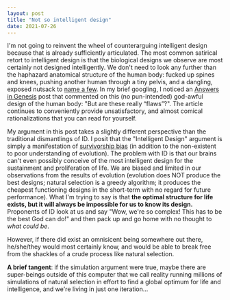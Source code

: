 ```yaml
---
layout: post
title: "Not so intelligent design"
date: 2021-07-26
---
```


I'm not going to reinvent the wheel of counterarguing intelligent design because that is already sufficiently articulated. The most common satirical 
retort to intelligent design is that the biological designs we observe are most certainly not designed intelligently. We don't need to look any further
than the haphazard anatomical structure of the human body: fucked up spines and knees, pushing another human through a tiny pelvis, and a dangling, 
exposed nutsack to [name a few](https://getpocket.com/explore/item/top-10-design-flaws-in-the-human-body). In my brief googling, I noticed
an [Answers in Genesis](https://answersingenesis.org/human-body/is-human-body-bad-design/) post that commented on this
(no pun-intended) god-awful design of the human body: "But are these really “flaws”?". The article continues to conveniently provide unsatisfactory, and 
almost comical rationalizations that you can read for yourself. 

My argument in this post takes a slightly different perspective than the traditional dismantlings of ID. I posit that the "Intelligent Design" argument is simply a manifestation of [survivorship bias](https://en.wikipedia.org/wiki/Survivorship_bias) (in addition to the 
non-existent to poor understanding of evolution). The problem with ID is that our brains can't even possibly conceive of the most intelligent design for 
the sustainment and proliferation of life. We are biased and limited in our observations from the results of evolution (evolution does NOT produce the best designs; natural selection
is a greedy algorithm; it produces the cheapest functioning designs in the short-term with no regard for future performance). What I'm trying to say is that 
**the optimal structure for life exists, but it will always be impossible for us to know its design.** Proponents of ID look at us and say "Wow, we're so complex! This has to be the best God can do!" and then pack
up and go home with no thought to *what could be*. 

However, if there did exist an omnisicent being somewhere out there, he/she/they would most certainly
know, and would be able to break free from the shackles of a crude process like natural selection. 

**A brief tangent**: if the simulation argument were true, maybe there are super-beings outside of this computer that we call reality
running millions of simulations of natural selection in effort to find a global optimum for life and intelligence, and we're living in just one iteration...
